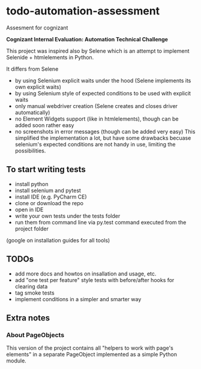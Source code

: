 # todo-automation-assessment
Assesment for cognizant

**Cognizant Internal Evaluation: Automation Technical Challenge**

This project was inspired also by Selene which is an attempt to implement Selenide + htmlelements in Python.

It differs from Selene
* by using Selenium explicit waits under the hood (Selene implements its own explicit waits)
* by using Selenium style of expected conditions to be used with explicit waits
* only manual webdriver creation (Selene creates and closes driver automatically)
* no Element Widgets support (like in htmlelements), though can be added soon rather easy
* no screenshots in error messages (though can be added very easy)
This simplified the implementation a lot, but have some drawbacks becuase selenium's expected conditions are not handy in use, limiting the possibilities.

## To start writing tests
* install python 
* install selenium and pytest
* install IDE (e.g. PyCharm CE)
* clone or download the repo
* open in IDE
* write your own tests under the tests folder
* run them from command line via py.test command executed from the project folder

(google on installation guides for all tools)

## TODOs
* add more docs and howtos on insallation and usage, etc.
* add "one test per feature" style tests with before/after hooks for clearing data
* tag smoke tests
* implement conditions in a simpler and smarter way

## Extra notes

### About PageObjects

This version of the project contains all "helpers to work with page's elements" in a separate PageObject implemented
as a simple Python module. 
